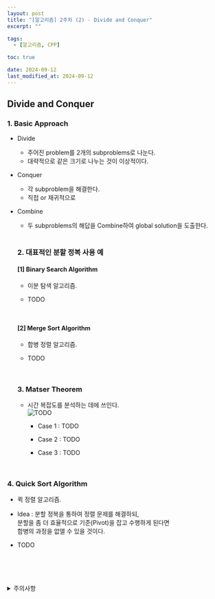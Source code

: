 ```yaml
---
layout: post
title: "[알고리즘] 2주차 (2) - Divide and Conquer"
excerpt: ""

tags:
  - [알고리즘, CPP]

toc: true

date: 2024-09-12
last_modified_at: 2024-09-12
---
```

## Divide and Conquer
### 1. Basic Approach
- Divide
  - 주어진 problem를 2개의 subproblems로 나눈다.  
  - 대략적으로 같은 크기로 나누는 것이 이상적이다.  

- Conquer
  - 각 subproblem을 해결한다.
  - 직접 or 재귀적으로  

- Combine
  - 두 subproblems의 해답을 Combine하여 global solution을 도출한다.  

  <br>

  ### 2. 대표적인 분할 정복 사용 예
  #### [1] Binary Search Algorithm
  - 이분 탐색 알고리즘.

  - TODO

  <br>

  #### [2] Merge Sort Algorithm
  - 합병 정렬 알고리즘.  

  - TODO

  <br>  

  ### 3. Matser Theorem
  - 시간 복잡도를 분석하는 데에 쓰인다.  
  ![TODO]()  

    - Case 1 : TODO
    
    - Case 2 : TODO

    - Case 3 : TODO

<br>

### 4. Quick Sort Algorithm
- 퀵 정렬 알고리즘.  

- Idea : 분할 정복을 통하여 정렬 문제를 해결하되,  
분할을 좀 더 효율적으로 기준(Pivot)을 잡고 수행하게 된다면  
합병의 과정을 없앨 수 있을 것이다.  

- TODO  

<br>
<br>
<br>
<br>
<details>
<summary>주의사항</summary>
<div markdown=   "1">

이 포스팅은 강원대학교 김도형 교수님의 알고리즘 수업을 들으며 내용을 정리 한 것입니다.  
수업 내용에 대한 저작권은 교수님께 있으니,  
다른 곳으로의 무분별한 내용 복사를 자제해 주세요.

</div>
</details> 